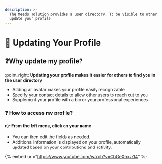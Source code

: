 ```yaml
---
description: >-
  The Meeds solution provides a user directory. To be visible to other users,
  update your profile
---
```


# 👤 Updating Your Profile

## :question:Why update my profile?

:point\_right: **Updating your profile makes it easier for others to find you in the user directory**

* Adding an avatar makes your profile easily recognizable
* Specify your contact details to allow other users to reach out to you
* Supplement your profile with a bio or your professional experiences

### :question: How to access my profile?

**👉 From the left menu, click on your name**

* You can then edit the fields as needed.&#x20;
* Additional information is displayed on your profile, automatically updated based on your contributions and activity.

{% embed url="https://www.youtube.com/watch?v=ObGeXhxsZl4" %}
